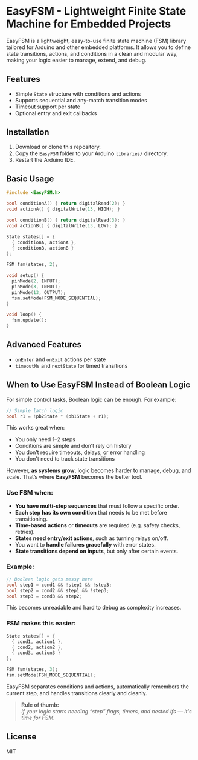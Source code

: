 # EasyFSM - Lightweight Finite State Machine for Embedded Projects

EasyFSM is a lightweight, easy-to-use finite state machine (FSM) library tailored for Arduino and other embedded platforms. It allows you to define state transitions, actions, and conditions in a clean and modular way, making your logic easier to manage, extend, and debug.

## Features
- Simple `State` structure with conditions and actions
- Supports sequential and any-match transition modes
- Timeout support per state
- Optional entry and exit callbacks

## Installation
1. Download or clone this repository.
2. Copy the `EasyFSM` folder to your Arduino `libraries/` directory.
3. Restart the Arduino IDE.

## Basic Usage
```cpp
#include <EasyFSM.h>

bool conditionA() { return digitalRead(2); }
void actionA() { digitalWrite(13, HIGH); }

bool conditionB() { return digitalRead(3); }
void actionB() { digitalWrite(13, LOW); }

State states[] = {
  { conditionA, actionA },
  { conditionB, actionB }
};

FSM fsm(states, 2);

void setup() {
  pinMode(2, INPUT);
  pinMode(3, INPUT);
  pinMode(13, OUTPUT);
  fsm.setMode(FSM_MODE_SEQUENTIAL);
}

void loop() {
  fsm.update();
}
```

## Advanced Features
- `onEnter` and `onExit` actions per state
- `timeoutMs` and `nextState` for timed transitions

## When to Use EasyFSM Instead of Boolean Logic

For simple control tasks, Boolean logic can be enough. For example:

```cpp
// Simple latch logic
bool r1 = !pb2State * (pb1State + r1);
```

This works great when:
- You only need 1–2 steps
- Conditions are simple and don’t rely on history
- You don’t require timeouts, delays, or error handling
- You don't need to track state transitions

However, **as systems grow**, logic becomes harder to manage, debug, and scale. That’s where **EasyFSM** becomes the better tool.

### Use FSM when:
- **You have multi-step sequences** that must follow a specific order.
- **Each step has its own condition** that needs to be met before transitioning.
- **Time-based actions** or **timeouts** are required (e.g. safety checks, retries).
- **States need entry/exit actions**, such as turning relays on/off.
- You want to **handle failures gracefully** with error states.
- **State transitions depend on inputs**, but only after certain events.

### Example:

```cpp
// Boolean logic gets messy here
bool step1 = cond1 && !step2 && !step3;
bool step2 = cond2 && step1 && !step3;
bool step3 = cond3 && step2;
```

This becomes unreadable and hard to debug as complexity increases.

### FSM makes this easier:

```cpp
State states[] = {
  { cond1, action1 },
  { cond2, action2 },
  { cond3, action3 }
};

FSM fsm(states, 3);
fsm.setMode(FSM_MODE_SEQUENTIAL);
```

EasyFSM separates conditions and actions, automatically remembers the current step, and handles transitions clearly and cleanly.

> **Rule of thumb:**  
> _If your logic starts needing “step” flags, timers, and nested ifs — it's time for FSM._

## License
MIT

